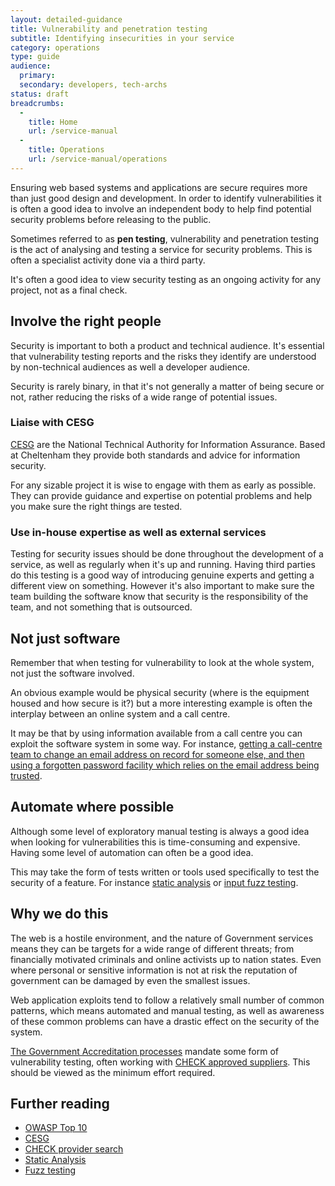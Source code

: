 ```yaml
---
layout: detailed-guidance
title: Vulnerability and penetration testing
subtitle: Identifying insecurities in your service
category: operations
type: guide
audience:
  primary: 
  secondary: developers, tech-archs
status: draft
breadcrumbs:
  -
    title: Home
    url: /service-manual
  -
    title: Operations
    url: /service-manual/operations
---
```


Ensuring web based systems and applications are secure requires more than just good design and development. In order to identify vulnerabilities it is often a good idea to involve an independent body to help find potential security problems before releasing to the public.

Sometimes referred to as **pen testing**, vulnerability and penetration testing is the act of analysing and testing a service for security problems. This is often a specialist activity done via a third party.

It's often a good idea to view security testing as an ongoing activity for any project, not as a final check.

## Involve the right people

Security is important to both a product and technical audience. It's essential that vulnerability testing reports and the risks they identify are understood by non-technical audiences as well a developer audience. 

Security is rarely binary, in that it's not generally a matter of being secure or not, rather reducing the risks of a wide range of potential issues.

### Liaise with CESG

[CESG](http://www.cesg.gov.uk/Pages/homepage.aspx) are the National Technical Authority for Information Assurance. Based at Cheltenham they provide both standards and advice for information security. 

For any sizable project it is wise to engage with them as early as possible. They can provide guidance and expertise on potential problems and help you make sure the right things are tested.

### Use in-house expertise as well as external services

Testing for security issues should be done throughout the development of a service, as well as regularly when it's up and running. Having third parties do this testing is a good way of introducing genuine experts and getting a different view on something. However it's also important to make sure the team building the software know that security is the responsibility of the team, and not something that is outsourced.

## Not just software

Remember that when testing for vulnerability to look at the whole system, not just the software involved. 

An obvious example would be physical security (where is the equipment housed and how secure is it?) but a more interesting example is often the interplay between an online system and a call centre. 

It may be that by using information available from a call centre you can exploit the software system in some way. For instance, [getting a call-centre team to change an email address on record for someone else, and then using a forgotten password facility which relies on the email address being trusted](http://www.emptyage.com/post/28679875595/yes-i-was-hacked-hard-here).

## Automate where possible

Although some level of exploratory manual testing is always a good idea when looking for vulnerabilities this is time-consuming and expensive. Having some level of automation can often be a good idea.

This may take the form of tests written or tools used specifically to test the security of a feature. For instance [static analysis](http://en.wikipedia.org/wiki/Static_program_analysis) or [input fuzz testing](http://en.wikipedia.org/wiki/Fuzz_testing).

## Why we do this

The web is a hostile environment, and the nature of Government services means they can be targets for a wide range of different threats; from financially motivated criminals and online activists up to nation states. Even where personal or sensitive information is not at risk the reputation of government can be damaged by even the smallest issues.

Web application exploits tend to follow a relatively small number of common patterns, which means automated and manual testing, as well as awareness of these common problems can have a drastic effect on the security of the system.

[The Government Accreditation processes](http://www.cesg.gov.uk/servicecatalogue/PGAS/Pages/PGAS.aspx) mandate some form of vulnerability testing, often working with [CHECK approved suppliers](http://www.cesg.gov.uk/finda/Pages/CHECKSearch.aspx). This should be viewed as the minimum effort required. 

## Further reading

* [OWASP Top 10](https://www.owasp.org/index.php/Top_10_2010)
* [CESG](http://www.cesg.gov.uk/)
* [CHECK provider search](http://www.cesg.gov.uk/finda/Pages/CHECKSearch.aspx)
* [Static Analysis](http://research.microsoft.com/en-us/um/people/livshits/papers/pdf/thesis.pdf)
* [Fuzz testing](http://en.wikipedia.org/wiki/Fuzz_testing)
